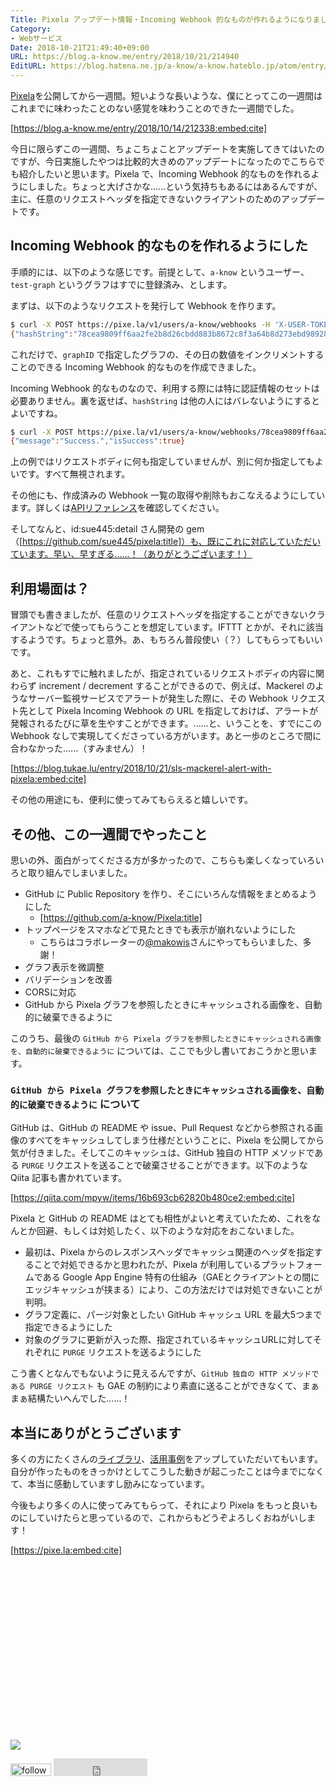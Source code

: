 ```yaml
---
Title: Pixela アップデート情報・Incoming Webhook 的なものが作れるようになりました！
Category:
- Webサービス
Date: 2018-10-21T21:49:40+09:00
URL: https://blog.a-know.me/entry/2018/10/21/214940
EditURL: https://blog.hatena.ne.jp/a-know/a-know.hateblo.jp/atom/entry/10257846132657385850
---
```


[Pixela](https://pixe.la)を公開してから一週間。短いような長いような、僕にとってこの一週間はこれまでに味わったことのない感覚を味わうことのできた一週間でした。






[https://blog.a-know.me/entry/2018/10/14/212338:embed:cite]






今日に限らずこの一週間、ちょこちょことアップデートを実施してきてはいたのですが、今日実施したやつは比較的大きめのアップデートになったのでこちらでも紹介したいと思います。Pixela で、Incoming Webhook 的なものを作れるようにしました。ちょっと大げさかな......という気持ちもあるにはあるんですが、主に、任意のリクエストヘッダを指定できないクライアントのためのアップデートです。



<!-- more -->



## Incoming Webhook 的なものを作れるようにした
手順的には、以下のような感じです。前提として、`a-know` というユーザー、`test-graph` というグラフはすでに登録済み、とします。


まずは、以下のようなリクエストを発行して Webhook を作ります。

```sh
$ curl -X POST https://pixe.la/v1/users/a-know/webhooks -H 'X-USER-TOKEN:thisissecret' -d '{"graphID":"test-graph","type":"increment"}'
{"hashString":"78cea9809ff6aa2fe2b8d26cbdd883b8672c8f3a64b8d273ebd98928d3b01f01","message":"Success.","isSuccess":true}
```

これだけで、`graphID` で指定したグラフの、その日の数値をインクリメントすることのできる Incoming Webhook 的なものを作成できました。


Incoming Webhook 的なものなので、利用する際には特に認証情報のセットは必要ありません。裏を返せば、`hashString` は他の人にはバレないようにするとよいですね。

```sh
$ curl -X POST https://pixe.la/v1/users/a-know/webhooks/78cea9809ff6aa2fe2b8d26cbdd883b8672c8f3a64b8d273ebd98928d3b01f01 -H 'Content-Length:0'
{"message":"Success.","isSuccess":true}
```

上の例ではリクエストボディに何も指定していませんが、別に何か指定してもよいです。すべて無視されます。


その他にも、作成済みの Webhook 一覧の取得や削除もおこなえるようにしています。詳しくは[APIリファレンス](https://pixe.la/#api-webhook)を確認してください。


そしてなんと、id:sue445:detail さん開発の gem（[https://github.com/sue445/pixela:title]）も、既にこれに対応していただいています。早い、早すぎる......！（ありがとうございます！）

## 利用場面は？
冒頭でも書きましたが、任意のリクエストヘッダを指定することができないクライアントなどで使ってもらうことを想定しています。IFTTT とかが、それに該当するようです。ちょっと意外。あ、もちろん普段使い（？）してもらってもいいです。


あと、これもすでに触れましたが、指定されているリクエストボディの内容に関わらず increment / decrement することができるので、例えば、Mackerel のようなサーバー監視サービスでアラートが発生した際に、その Webhook リクエスト先として Pixela Incoming Webhook の URL を指定しておけば、アラートが発報されるたびに草を生やすことができます。......と、いうことを、すでにこの Webhook なしで実現してくださっている方がいます。あと一歩のところで間に合わなかった......（すみません）！


[https://blog.tukae.lu/entry/2018/10/21/sls-mackerel-alert-with-pixela:embed:cite]




その他の用途にも、便利に使ってみてもらえると嬉しいです。


## その他、この一週間でやったこと
思いの外、面白がってくださる方が多かったので、こちらも楽しくなっていろいろと取り組んでしまいました。

- GitHub に Public Repository を作り、そこにいろんな情報をまとめるようにした
  - [https://github.com/a-know/Pixela:title]
- トップページをスマホなどで見たときでも表示が崩れないようにした
  - こちらはコラボレーターの[@makowis](https://github.com/makowis)さんにやってもらいました、多謝！
- グラフ表示を微調整
- バリデーションを改善
- CORSに対応
- GitHub から Pixela グラフを参照したときにキャッシュされる画像を、自動的に破棄できるように

このうち、最後の `GitHub から Pixela グラフを参照したときにキャッシュされる画像を、自動的に破棄できるように` については、ここでも少し書いておこうかと思います。

### `GitHub から Pixela グラフを参照したときにキャッシュされる画像を、自動的に破棄できるように` について

GitHub は、GitHub の README や issue、Pull Request などから参照される画像のすべてをキャッシュしてしまう仕様だということに、Pixela を公開してから気が付きました。そしてこのキャッシュは、GitHub 独自の HTTP メソッドである `PURGE` リクエストを送ることで破棄させることができます。以下のような Qiita 記事も書かれています。


[https://qiita.com/mpyw/items/16b693cb62820b480ce2:embed:cite]




Pixela と GitHub の README はとても相性がよいと考えていたため、これをなんとか回避、もしくは対処したく、以下のような対応をおこないました。

- 最初は、Pixela からのレスポンスヘッダでキャッシュ関連のヘッダを指定することで対処できるかと思われたが、Pixela が利用しているプラットフォームである Google App Engine 特有の仕組み（GAEとクライアントとの間にエッジキャッシュが挟まる）により、この方法だけでは対処できないことが判明。
- グラフ定義に、パージ対象としたい GitHub キャッシュ URL を最大5つまで指定できるようにした
- 対象のグラフに更新が入った際、指定されているキャッシュURLに対してそれぞれに `PURGE` リクエストを送るようにした


こう書くとなんでもないように見えるんですが、`GitHub 独自の HTTP メソッドである PURGE リクエスト` も GAE の制約により素直に送ることができなくて、まぁまぁ結構たいへんでした......！


## 本当にありがとうございます

多くの方にたくさんの[ライブラリ](https://github.com/a-know/Pixela/wiki/Third-Pirty-Libraries)、[活用事例](https://github.com/a-know/Pixela/wiki/Useful-case-examples)をアップしていただいてもいます。自分が作ったものをきっかけとしてこうした動きが起こったことは今までになくて、本当に感動していますし励みになっています。


今後もより多くの人に使ってみてもらって、それにより Pixela をもっと良いものにしていけたらと思っているので、これからもどうぞよろしくおねがいします！



[https://pixe.la:embed:cite]




<div>
<br>
<script async src="//pagead2.googlesyndication.com/pagead/js/adsbygoogle.js"></script>
<!-- article-bottom2 -->
<ins class="adsbygoogle"
     style="display:inline-block;width:300px;height:250px"
     data-ad-client="ca-pub-3463034538369189"
     data-ad-slot="5274552934"></ins>
<script>
(adsbygoogle = window.adsbygoogle || []).push({});
</script>

<a href="https://bit.ly/pixe-la" target='blank' rel="nofollow"><img src="https://cdn-ak.f.st-hatena.com/images/fotolife/a/a-know/20181026/20181026091953.png"></a>
<br>
</div>

<div>
<a href='https://cloud.feedly.com/#subscription%2Ffeed%2Fhttp%3A%2F%2Fblog.a-know.me%2Ffeed'  target='blank'><img id='feedlyFollow' src='https://s3.feedly.com/img/follows/feedly-follow-rectangle-volume-small_2x.png' alt='follow us in feedly' width='65' height='20'></a>



<iframe src="https://blog.hatena.ne.jp/a-know/a-know.hateblo.jp/subscribe/iframe" allowtransparency="true" frameborder="0" scrolling="no" width="150" height="28"></iframe>
</div>


<script src="https://moshi-moshi.moshimo.works/moshimoshi/a_know_blog/2018-10-21-214940?title=Pixela%20%e3%82%a2%e3%83%83%e3%83%97%e3%83%87%e3%83%bc%e3%83%88%e6%83%85%e5%a0%b1%e3%83%bbIncoming%20Webhook%20%e7%9a%84%e3%81%aa%e3%82%82%e3%81%ae%e3%81%8c%e4%bd%9c%e3%82%8c%e3%82%8b%e3%82%88%e3%81%86%e3%81%ab%e3%81%aa%e3%82%8a%e3%81%be%e3%81%97%e3%81%9f%ef%bc%81"></script>
